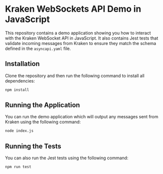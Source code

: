 # Kraken WebSockets API Demo in JavaScript

This repository contains a demo application showing you how to interact with the Kraken WebSocket API in JavaScript. It also contains Jest tests that validate incoming messages from Kraken to ensure they match the schema defined in the `asyncapi.yaml` file.

## Installation

Clone the repository and then run the following command to install all dependencies:

```bash
npm install
```

## Running the Application

You can run the demo application which will output any messages sent from Kraken using the following command:

```bash
node index.js
```

## Running the Tests

You can also run the Jest tests using the following command:

```bash
npm run test
```
